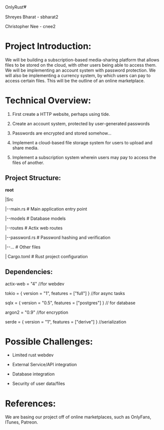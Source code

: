 OnlyRust💗

Shreyes Bharat - sbharat2

Christopher Nee - cnee2
# Project Introduction:
We will be building a subscription-based media-sharing platform that allows files to be stored on the cloud, with other users being able to access them. We will be implementing an account system with password protection. We will also be implementing a currency system, by which users can pay to access certain files. This will be the outline of an online marketplace. 

# Technical Overview:
1. First create a HTTP website, perhaps using tide.

2. Create an account system, protected by user-generated passwords

3. Passwords are encrypted and stored somehow…

4. Implement a cloud-based file storage system for users to upload and share media.

5. Implement a subscription system wherein users may pay to access the files of another.

## Project Structure:
**root**

|Src

|--main.rs      # Main application entry point

|--models       # Database models

|--routes       # Actix web routes

|--password.rs  # Password hashing and verification

|--...           # Other files

| Cargo.toml       # Rust project configuration

## Dependencies:
actix-web = "4" //for webdev

tokio = { version = "1", features = ["full"] } //for async tasks

sqlx = { version = "0.5", features = ["postgres"] } // for database 

argon2 = "0.9" //for encryption

serde = { version = "1", features = ["derive"] } //serialization

# Possible Challenges:
* Limited rust webdev

* External Service/API integration

* Database integration

* Security of user data/files
# References:

We are basing our project off of online marketplaces, such as OnlyFans, ITunes, Patreon.
